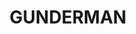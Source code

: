 ---
lastmod: '2025-04-06T06:05:20+00:00'
latitude: -33.305478
layout: suburb
longitude: 150.918639
postcode: '2775'
state: NSW
title: GUNDERMAN
url: /nsw/gunderman/
---